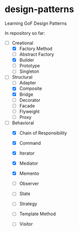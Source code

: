# design-patterns
Learning GoF Design Patterns

In repository so far:
- [ ] Creational
  - [x] Factory Method
  - [ ] Abstract Factory
  - [x] Builder
  - [ ] Prototype
  - [ ] Singleton
- [ ] Structural
  - [ ] Adapter
  - [x] Composite
  - [x] Bridge
  - [ ] Decorator
  - [ ] Facade
  - [ ] Flyweight
  - [ ] Proxy
- [ ] Behavioral
  - [x] Chain of Responsibility
  - [x] Command
  - [x] Iterator
  - [x] Mediator
  - [x] Memento
  - [ ] Observer
  - [ ] State
  - [ ] Strategy
  - [ ] Template Method
  - [ ] Visitor

